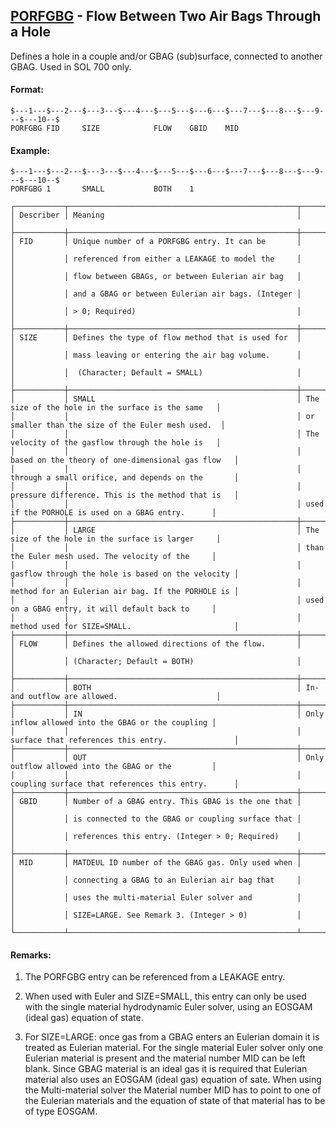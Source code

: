 ## [PORFGBG](https://help.hexagonmi.com/bundle/MSC_Nastran_2022.4/page/Nastran_Combined_Book/qrg/bulkp/TOC.PORFGBG.xhtml) - Flow Between Two Air Bags Through a Hole

Defines a hole in a couple and/or GBAG (sub)surface, connected to another GBAG. Used in SOL 700 only.

#### Format:

```nastran
$---1---$---2---$---3---$---4---$---5---$---6---$---7---$---8---$---9---$---10--$
PORFGBG FID     SIZE            FLOW    GBID    MID                             
```
#### Example:

```nastran
$---1---$---2---$---3---$---4---$---5---$---6---$---7---$---8---$---9---$---10--$
PORFGBG 1       SMALL           BOTH    1                                       
```
```text
┌───────────┬───────────────────────────────────────────────────┬───────────────────────────────────────────────────┐
│ Describer │ Meaning                                           │                                                   │
├───────────┼───────────────────────────────────────────────────┼───────────────────────────────────────────────────┤
│ FID       │ Unique number of a PORFGBG entry. It can be       │                                                   │
│           │ referenced from either a LEAKAGE to model the     │                                                   │
│           │ flow between GBAGs, or between Eulerian air bag   │                                                   │
│           │ and a GBAG or between Eulerian air bags. (Integer │                                                   │
│           │ > 0; Required)                                    │                                                   │
├───────────┼───────────────────────────────────────────────────┼───────────────────────────────────────────────────┤
│ SIZE      │ Defines the type of flow method that is used for  │                                                   │
│           │ mass leaving or entering the air bag volume.      │                                                   │
│           │  (Character; Default = SMALL)                     │                                                   │
├───────────┼───────────────────────────────────────────────────┼───────────────────────────────────────────────────┤
│           │ SMALL                                             │ The size of the hole in the surface is the same   │
│           │                                                   │ or smaller than the size of the Euler mesh used.  │
│           │                                                   │ The velocity of the gasflow through the hole is   │
│           │                                                   │ based on the theory of one-dimensional gas flow   │
│           │                                                   │ through a small orifice, and depends on the       │
│           │                                                   │ pressure difference. This is the method that is   │
│           │                                                   │ used if the PORHOLE is used on a GBAG entry.      │
├───────────┼───────────────────────────────────────────────────┼───────────────────────────────────────────────────┤
│           │ LARGE                                             │ The size of the hole in the surface is larger     │
│           │                                                   │ than the Euler mesh used. The velocity of the     │
│           │                                                   │ gasflow through the hole is based on the velocity │
│           │                                                   │ method for an Eulerian air bag. If the PORHOLE is │
│           │                                                   │ used on a GBAG entry, it will default back to     │
│           │                                                   │ method used for SIZE=SMALL.                       │
├───────────┼───────────────────────────────────────────────────┼───────────────────────────────────────────────────┤
│ FLOW      │ Defines the allowed directions of the flow.       │                                                   │
│           │ (Character; Default = BOTH)                       │                                                   │
├───────────┼───────────────────────────────────────────────────┼───────────────────────────────────────────────────┤
│           │ BOTH                                              │ In- and outflow are allowed.                      │
├───────────┼───────────────────────────────────────────────────┼───────────────────────────────────────────────────┤
│           │ IN                                                │ Only inflow allowed into the GBAG or the coupling │
│           │                                                   │ surface that references this entry.               │
├───────────┼───────────────────────────────────────────────────┼───────────────────────────────────────────────────┤
│           │ OUT                                               │ Only outflow allowed into the GBAG or the         │
│           │                                                   │ coupling surface that references this entry.      │
├───────────┼───────────────────────────────────────────────────┼───────────────────────────────────────────────────┤
│ GBID      │ Number of a GBAG entry. This GBAG is the one that │                                                   │
│           │ is connected to the GBAG or coupling surface that │                                                   │
│           │ references this entry. (Integer > 0; Required)    │                                                   │
├───────────┼───────────────────────────────────────────────────┼───────────────────────────────────────────────────┤
│ MID       │ MATDEUL ID number of the GBAG gas. Only used when │                                                   │
│           │ connecting a GBAG to an Eulerian air bag that     │                                                   │
│           │ uses the multi-material Euler solver and          │                                                   │
│           │ SIZE=LARGE. See Remark 3. (Integer > 0)           │                                                   │
└───────────┴───────────────────────────────────────────────────┴───────────────────────────────────────────────────┘
```
#### Remarks:

1. The PORFGBG entry can be referenced from a LEAKAGE entry.

2. When used with Euler and SIZE=SMALL, this entry can only be used with the single material hydrodynamic Euler solver, using an EOSGAM (ideal gas) equation of state.

3. For SIZE=LARGE: once gas from a GBAG enters an Eulerian domain it is treated as Eulerian material. For the single material Euler solver only one Eulerian material is present and the material number MID can be left blank. Since GBAG material is an ideal gas it is required that Eulerian material also uses an EOSGAM (ideal gas) equation of sate. When using the Multi-material solver the Material number MID has to point to one of the Eulerian materials and the equation of state of that material has to be of type EOSGAM.

